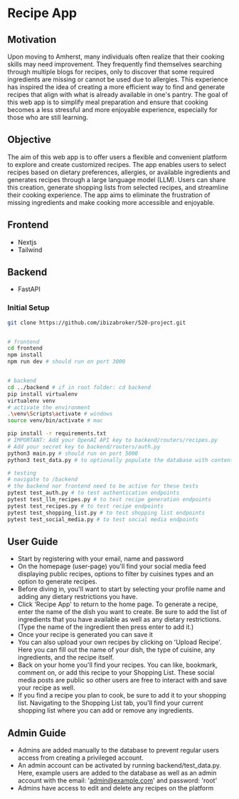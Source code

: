 # Recipe App

## Motivation
Upon moving to Amherst, many individuals often realize that their cooking skills may need improvement. 
They frequently find themselves searching through multiple blogs for recipes, only to discover that some required ingredients are missing or cannot be used due to allergies. This experience has inspired the idea of creating a more efficient way to find and generate recipes that align with what is already available in one's pantry. 
The goal of this web app is to simplify meal preparation and ensure that cooking becomes a less stressful and more enjoyable experience, especially for those who are still learning.

## Objective
The aim of this web app is to offer users a flexible and convenient platform to explore and create customized recipes. 
The app enables users to select recipes based on dietary preferences, allergies, or available ingredients and generates recipes through a large language model (LLM). 
Users can share this creation, generate shopping lists from selected recipes, and streamline their cooking experience. The app aims to eliminate the frustration of missing ingredients and make cooking more accessible and enjoyable.


## Frontend
- Nextjs
- Tailwind

## Backend
- FastAPI

### Initial Setup
```bash
git clone https://github.com/ibizabroker/520-project.git


# frontend
cd frontend
npm install
npm run dev # should run on port 3000


# backend
cd ../backend # if in root folder: cd backend
pip install virtualenv
virtualenv venv
# activate the environment
.\venv\Scripts\activate # windows
source venv/bin/activate # mac

pip install -r requirements.txt
# IMPORTANT: Add your OpenAI API key to backend/routers/recipes.py
# Add your secret key to backend/routers/auth.py
python3 main.py # should run on port 5000
python3 test_data.py # to optionally populate the database with content and to add an admin user

# testing
# navigate to /backend
# the backend nor frontend need to be active for these tests
pytest test_auth.py # to test authentication endpoints
pytest test_llm_recipes.py # to test recipe generation endpoints
pytest test_recipes.py # to test recipe endpoints
pytest test_shopping_list.py # to test shopping list endpoints
pytest test_social_media.py # to test social media endpoints  
```

## User Guide
- Start by registering with your email, name and password
- On the homepage (user-page) you'll find your social media feed displaying public recipes, options to filter by cuisines types and an option to generate recipes.
- Before diving in, you'll want to start by selecting your profile name and adding any dietary restrictions you have.
- Click 'Recipe App' to return to the home page. To generate a recipe, enter the name of the dish you want to create. Be sure to add the list of ingredients that you have available as well as any dietary restrictions. (Type the name of the ingredient then press enter to add it.)
- Once your recipe is generated you can save it
- You can also upload your own recipes by clicking on 'Upload Recipe'. Here you can fill out the name of your dish, the type of cuisine, any ingredients, and the recipe itself.
- Back on your home you'll find your recipes. You can like, bookmark, comment on, or add this recipe to your Shopping List. These social media posts are public so other users are free to interact with and save your recipe as well.
- If you find a recipe you plan to cook, be sure to add it to your shopping list. Navigating to the Shopping List tab, you'll find your current shopping list where you can add or remove any ingredients.


## Admin Guide
- Admins are added manually to the database to prevent regular users access from creating a privileged account. 
- An admin account can be activated by running backend/test_data.py. Here, example users are added to the database as well as an admin account with the email: 'admin@example.com' and password: 'root'
- Admins have access to edit and delete any recipes on the platform
